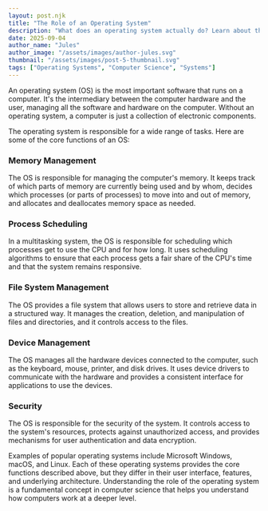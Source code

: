```yaml
---
layout: post.njk
title: "The Role of an Operating System"
description: "What does an operating system actually do? Learn about the core functions of an OS, including memory management, process scheduling, and file systems."
date: 2025-09-04
author_name: "Jules"
author_image: "/assets/images/author-jules.svg"
thumbnail: "/assets/images/post-5-thumbnail.svg"
tags: ["Operating Systems", "Computer Science", "Systems"]
---
```


An operating system (OS) is the most important software that runs on a computer. It's the intermediary between the computer hardware and the user, managing all the software and hardware on the computer. Without an operating system, a computer is just a collection of electronic components.

The operating system is responsible for a wide range of tasks. Here are some of the core functions of an OS:

### Memory Management

The OS is responsible for managing the computer's memory. It keeps track of which parts of memory are currently being used and by whom, decides which processes (or parts of processes) to move into and out of memory, and allocates and deallocates memory space as needed.

### Process Scheduling

In a multitasking system, the OS is responsible for scheduling which processes get to use the CPU and for how long. It uses scheduling algorithms to ensure that each process gets a fair share of the CPU's time and that the system remains responsive.

### File System Management

The OS provides a file system that allows users to store and retrieve data in a structured way. It manages the creation, deletion, and manipulation of files and directories, and it controls access to the files.

### Device Management

The OS manages all the hardware devices connected to the computer, such as the keyboard, mouse, printer, and disk drives. It uses device drivers to communicate with the hardware and provides a consistent interface for applications to use the devices.

### Security

The OS is responsible for the security of the system. It controls access to the system's resources, protects against unauthorized access, and provides mechanisms for user authentication and data encryption.

Examples of popular operating systems include Microsoft Windows, macOS, and Linux. Each of these operating systems provides the core functions described above, but they differ in their user interface, features, and underlying architecture. Understanding the role of the operating system is a fundamental concept in computer science that helps you understand how computers work at a deeper level.
